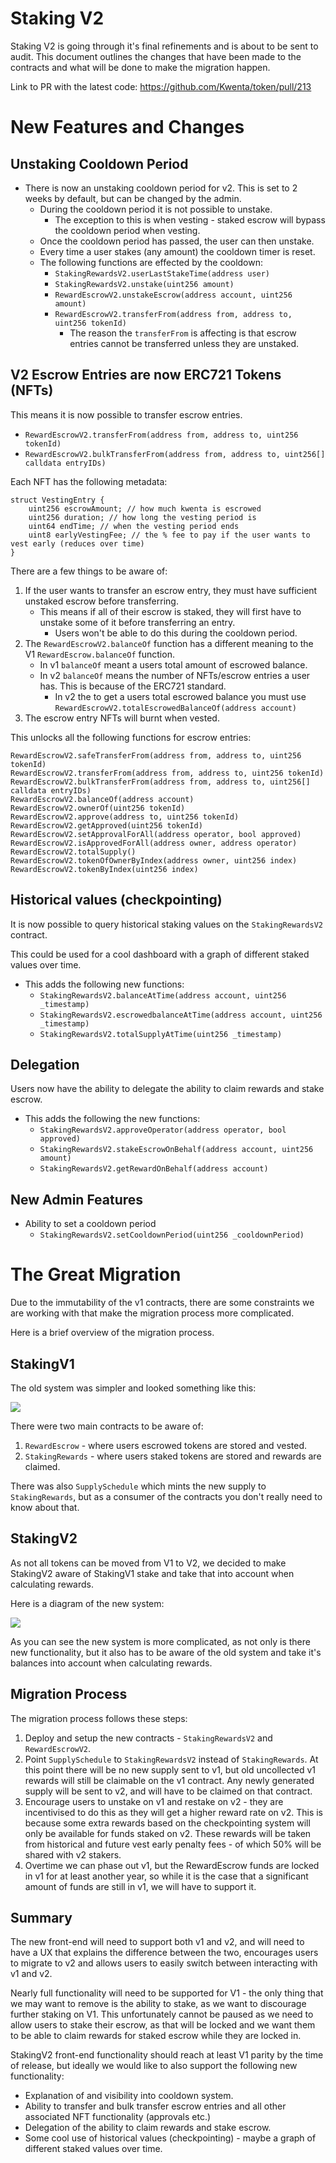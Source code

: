 # Staking V2

Staking V2 is going through it's final refinements and is about to be sent to audit. This document outlines the changes that have been made to the contracts and what will be done to make the migration happen.

Link to PR with the latest code: https://github.com/Kwenta/token/pull/213

# New Features and Changes

## Unstaking Cooldown Period

- There is now an unstaking cooldown period for v2. This is set to 2 weeks by default, but can be changed by the admin.
  - During the cooldown period it is not possible to unstake.
    - The exception to this is when vesting - staked escrow will bypass the cooldown period when vesting.
  - Once the cooldown period has passed, the user can then unstake.
  - Every time a user stakes (any amount) the cooldown timer is reset.
  - The following functions are effected by the cooldown:
    - `StakingRewardsV2.userLastStakeTime(address user)`
    - `StakingRewardsV2.unstake(uint256 amount)`
    - `RewardEscrowV2.unstakeEscrow(address account, uint256 amount)`
    - `RewardEscrowV2.transferFrom(address from, address to, uint256 tokenId)`
      - The reason the `transferFrom` is affecting is that escrow entries cannot be transferred unless they are unstaked.

## V2 Escrow Entries are now ERC721 Tokens (NFTs)

This means it is now possible to transfer escrow entries.
- `RewardEscrowV2.transferFrom(address from, address to, uint256 tokenId)`
- `RewardEscrowV2.bulkTransferFrom(address from, address to, uint256[] calldata entryIDs)`

Each NFT has the following metadata:
```solidity
struct VestingEntry {
    uint256 escrowAmount; // how much kwenta is escrowed
    uint256 duration; // how long the vesting period is
    uint64 endTime; // when the vesting period ends
    uint8 earlyVestingFee; // the % fee to pay if the user wants to vest early (reduces over time)
}
```

There are a few things to be aware of:
1. If the user wants to transfer an escrow entry, they must have sufficient unstaked escrow before transferring.
   - This means if all of their escrow is staked, they will first have to unstake some of it before transferring an entry.
     - Users won't be able to do this during the cooldown period.
2. The `RewardEscrowV2.balanceOf` function has a different meaning to the V1 `RewardEscrow.balanceOf` function.
   - In v1 `balanceOf` meant a users total amount of escrowed balance.
   - In v2 `balanceOf` means the number of NFTs/escrow entries a user has. This is because of the ERC721 standard.
     - In v2 the to get a users total escrowed balance you must use `RewardEscrowV2.totalEscrowedBalanceOf(address account)`
3. The escrow entry NFTs will burnt when vested.

This unlocks all the following functions for escrow entries:
```solidity
RewardEscrowV2.safeTransferFrom(address from, address to, uint256 tokenId)
RewardEscrowV2.transferFrom(address from, address to, uint256 tokenId)
RewardEscrowV2.bulkTransferFrom(address from, address to, uint256[] calldata entryIDs)
RewardEscrowV2.balanceOf(address account)
RewardEscrowV2.ownerOf(uint256 tokenId)
RewardEscrowV2.approve(address to, uint256 tokenId)
RewardEscrowV2.getApproved(uint256 tokenId)
RewardEscrowV2.setApprovalForAll(address operator, bool approved)
RewardEscrowV2.isApprovedForAll(address owner, address operator)
RewardEscrowV2.totalSupply()
RewardEscrowV2.tokenOfOwnerByIndex(address owner, uint256 index)
RewardEscrowV2.tokenByIndex(uint256 index)
```

## Historical values (checkpointing)

It is now possible to query historical staking values on the `StakingRewardsV2` contract.

This could be used for a cool dashboard with a graph of different staked values over time.

- This adds the following new functions:
  - `StakingRewardsV2.balanceAtTime(address account, uint256 _timestamp)`
  - `StakingRewardsV2.escrowedbalanceAtTime(address account, uint256 _timestamp)`
  - `StakingRewardsV2.totalSupplyAtTime(uint256 _timestamp)`

## Delegation

Users now have the ability to delegate the ability to claim rewards and stake escrow.

- This adds the following the new functions:
  - `StakingRewardsV2.approveOperator(address operator, bool approved)`
  - `StakingRewardsV2.stakeEscrowOnBehalf(address account, uint256 amount)`
  - `StakingRewardsV2.getRewardOnBehalf(address account)`

## New Admin Features

- Ability to set a cooldown period
  - `StakingRewardsV2.setCooldownPeriod(uint256 _cooldownPeriod)`

# The Great Migration

Due to the immutability of the v1 contracts, there are some constraints we are working with that make the migration process more complicated.

Here is a brief overview of the migration process.

## StakingV1

The old system was simpler and looked something like this:

![](2023-05-26-17-24-40.png)

There were two main contracts to be aware of:
1. `RewardEscrow` - where users escrowed tokens are stored and vested.
2. `StakingRewards` - where users staked tokens are stored and rewards are claimed.

There was also `SupplySchedule` which mints the new supply to `StakingRewards`, but as a consumer of the contracts you don't really need to know about that.

## StakingV2

As not all tokens can be moved from V1 to V2, we decided to make StakingV2 aware of StakingV1 stake and take that into account when calculating rewards.

Here is a diagram of the new system:

![](2023-05-26-17-33-49.png)

As you can see the new system is more complicated, as not only is there new functionality, but it also has to be aware of the old system and take it's balances into account when calculating rewards.

## Migration Process

The migration process follows these steps:
1. Deploy and setup the new contracts - `StakingRewardsV2` and `RewardEscrowV2`.
2. Point `SupplySchedule` to `StakingRewardsV2` instead of `StakingRewards`. At this point there will be no new supply sent to v1, but old uncollected v1 rewards will still be claimable on the v1 contract. Any newly generated supply will be sent to v2, and will have to be claimed on that contract.
3. Encourage users to unstake on v1 and restake on v2 - they are incentivised to do this as they will get a higher reward rate on v2. This is because some extra rewards based on the checkpointing system will only be available for funds staked on v2. These rewards will be taken from historical and future vest early penalty fees - of which 50% will be shared with v2 stakers.
4. Overtime we can phase out v1, but the RewardEscrow funds are locked in v1 for at least another year, so while it is the case that a significant amount of funds are still in v1, we will have to support it.

## Summary

The new front-end will need to support both v1 and v2, and will need to have a UX that explains the difference between the two, encourages users to migrate to v2 and allows users to easily switch between interacting with v1 and v2.

Nearly full functionality will need to be supported for V1 - the only thing that we may want to remove is the ability to stake, as we want to discourage further staking on V1. This unfortunately cannot be paused as we need to allow users to stake their escrow, as that will be locked and we want them to be able to claim rewards for staked escrow while they are locked in.

StakingV2 front-end functionality should reach at least V1 parity by the time of release, but ideally we would like to also support the following new functionality:
- Explanation of and visibility into cooldown system.
- Ability to transfer and bulk transfer escrow entries and all other associated NFT functionality (approvals etc.)
- Delegation of the ability to claim rewards and stake escrow.
- Some cool use of historical values (checkpointing) - maybe a graph of different staked values over time.
